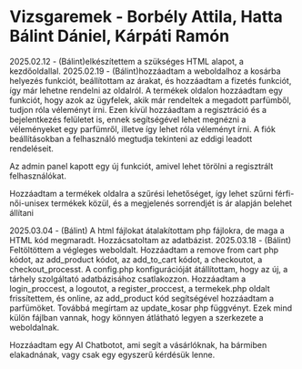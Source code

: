 # Vizsgaremek - Borbély Attila, Hatta Bálint Dániel, Kárpáti Ramón

2025.02.12 - (Bálint)elkészítettem a szükséges HTML alapot, a kezdőoldallal.
2025.02.19 - (Bálint)hozzáadtam a weboldalhoz a kosárba helyezés funkciót, beállítottam az árakat, és hozzáadtam a fizetés funkciót, így már lehetne rendelni az oldalról. A termékek oldalon hozzáadtam egy funkciót, hogy azok 
             az ügyfelek, akik már rendeltek a megadott parfümből, tudjon róla véleményt írni. Ezen kívül hozzáadtam a regisztráció és a bejelentkezés felületet is, ennek segítségével lehet megnézni a véleményeket egy parfümről, illetve így lehet róla véleményt írni. A fiók beállításokban a felhasználó megtudja tekinteni az eddigi leadott rendeléseit. 

Az admin panel kapott egy új funkciót, amivel lehet törölni a regisztrált felhasználókat.

Hozzáadtam a termékek oldalra a szűrési lehetőséget, így lehet szűrni férfi-női-unisex termékek közül, és a megjelenés sorrendjét is ár alapján belehet állítani

2025.03.04 - (Bálint) A html fájlokat átalakítottam php fájlokra, de maga a HTML kód megmaradt. Hozzácsatoltam az adatbázist. 
2025.03.18 - (Bálint) Feltöltöttem a végleges weboldalt. Hozzáadtam a remove from cart php kódot, az add_product kódot, az add_to_cart kódot, a checkoutot, a checkout_processt. A config.php konfigurációját átállítottam, hogy az új, a tárhely szolgáltató adatbázisához csatlakozzon. Hozzáadtam a login_proccest, a logoutot, a register_proccest, a termekek.php oldalt frissítettem, és online, az add_product kód segítségével hozzáadtam a parfümöket. Továbbá megírtam az update_kosar php függvényt. Ezek mind külön fájlban vannak, hogy könnyen átlátható legyen a szerkezete a weboldalnak. 

Hozzáadtam egy AI Chatbotot, ami segít a vásárlóknak, ha bármiben elakadnának, vagy csak egy egyszerű kérdésük lenne.
